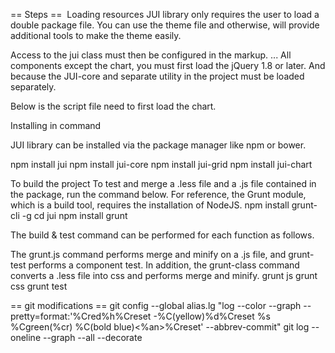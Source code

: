 == Steps ==
﻿
Loading resources
JUI library only requires the user to load a double package file.
You can use the theme file and otherwise, will provide additional tools to make the theme easily.

<!-- Basic style components -->
<link rel="stylesheet" href="/jui/dist/ui.min.css" />
<link rel="stylesheet" href="/jui/dist/ui-jennifer.min.css" />

<!-- Grid style components -->
<link rel="stylesheet" href="/jui-grid/dist/grid.min.css" />
<link rel="stylesheet" href="/jui-grid/dist/grid-jennifer.min.css" />
Access to the jui class must then be configured in the markup.

<body class="jui">
    ...
</body>
All components except the chart, you must first load the jQuery 1.8 or later.
And because the JUI-core and separate utility in the project must be loaded separately.

<!-- Required script files -->
<script src="jquery.min.js"></script>
<script src="/jui-core/dist/core.min.js"></script>

<!-- Basic script components -->
<script src="/jui/dist/ui.min.js"></script>

<!-- Grid script components -->
<script src="/jui-grid/dist/grid.min.js"></script>
Below is the script file need to first load the chart.

<script src="/jui-core/dist/core.min.js"></script>
<script src="/jui-chart/dist/chart.min.js"></script>

Installing in command

JUI library can be installed via the package manager like npm or bower.

npm install jui
npm install jui-core
npm install jui-grid
npm install jui-chart

To build the project
To test and merge a .less file and a .js file contained in the package, run the command below.
For reference, the Grunt module, which is a build tool, requires the installation of NodeJS. npm install grunt-cli -g
cd jui
npm install
grunt

The build & test command can be performed for each function as follows.

The grunt.js command performs merge and minify on a .js file, and grunt-test performs a component test.
In addition, the grunt-class command converts a .less file into css and performs merge and minify. grunt js
grunt css
grunt test



== git modifications ==
git config --global alias.lg "log --color --graph --pretty=format:'%Cred%h%Creset -%C(yellow)%d%Creset %s %Cgreen(%cr) %C(bold blue)<%an>%Creset' --abbrev-commit"
git log --oneline --graph --all --decorate
